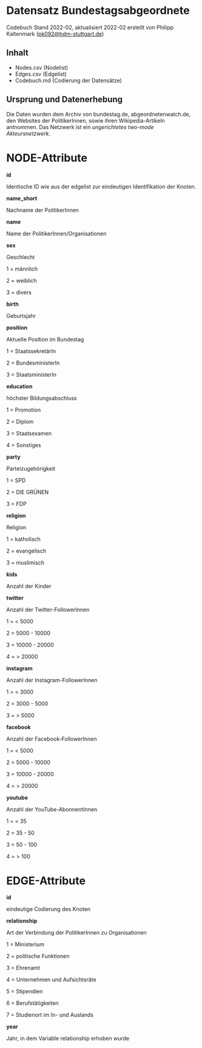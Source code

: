 # Datensatz Bundestagsabgeordnete #
Codebuch Stand 2022-02, aktualisiert 2022-02
erstellt von Philipp Kaltenmark (pk092@hdm-stuttgart.de)

## Inhalt
- Nodes.csv (Nodelist)
- Edges.csv (Edgelist)
- Codebuch.md (Codierung der Datensätze)

## Ursprung und Datenerhebung

Die Daten wurden dem Archiv von bundestag.de, abgeordnetenwatch.de, den Websites der PolitikerInnen, sowie ihren Wikipedia-Artikeln antnommen.
Das Netzwerk ist ein *ungerichtetes two-mode Akteursnetzwerk*.


# NODE-Attribute  
  
**id**  

Identische ID wie aus der edgelist zur eindeutigen Identifikation der Knoten.


**name_short**

Nachname der PolitikerInnen


**name**

Name der PolitikerInnen/Organisationen


**sex**    

Geschlecht

1 = männlich 

2 = weiblich 

3 = divers

  
**birth**

Geburtsjahr


**position**

Aktuelle Position im Bundestag

1 = StaatssekretärIn

2 = BundesministerIn

3 = StaatsministerIn


**education**

höchster Bildungsabschluss

1 = Promotion

2 = Diplom

3 = Staatsexamen

4 = Sonstiges


**party**

Parteizugehörigkeit

1 = SPD

2 = DIE GRÜNEN

3 = FDP


**religion**

Religion

1 = katholisch

2 = evangelisch

3 = muslimisch


**kids**

Anzahl der Kinder


**twitter**

Anzahl der Twitter-FollowerInnen

1 = < 5000

2 = 5000 - 10000

3 = 10000 - 20000

4 = > 20000


**instagram**

Anzahl der Instagram-FollowerInnen

1 = < 3000

2 = 3000 - 5000

3 = > 5000


**facebook**

Anzahl der Facebook-FollowerInnen

1 = < 5000

2 = 5000 - 10000

3 = 10000 - 20000

4 = > 20000


**youtube**

Anzahl der YouTube-AbonnentInnen

1 = < 35

2 = 35 - 50

3 = 50 - 100

4 = > 100



# EDGE-Attribute

**id**  

eindeutige Codierung des Knoten


**relationship**

Art der Verbindung der PolitikerInnen zu Organisationen

1 = Ministerium

2 = politische Funktionen

3 = Ehrenamt

4 = Unternehmen und Aufsichtsräte

5 = Stipendien

6 = Berufstätigkeiten

7 = Studienort im In- und Auslands


**year**

Jahr, in dem Variable relationship erhoben wurde

##
